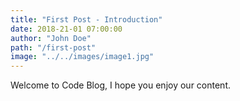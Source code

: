 ```yaml
---
title: "First Post - Introduction"
date: 2018-21-01 07:00:00
author: "John Doe"
path: "/first-post"
image: "../../images/image1.jpg"
---
```


Welcome to Code Blog, I hope you enjoy our content.
